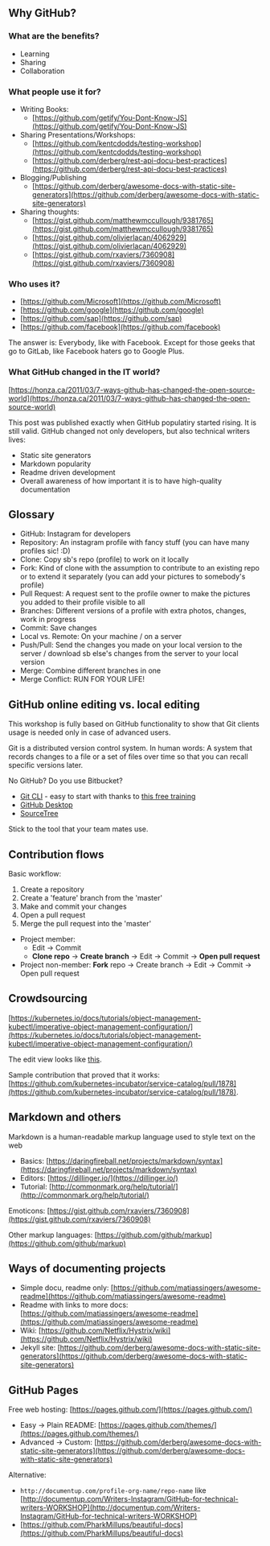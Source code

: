 ## Why GitHub?

### What are the benefits?
- Learning
- Sharing
- Collaboration

### What people use it for?
- Writing Books:
  - [https://github.com/getify/You-Dont-Know-JS](https://github.com/getify/You-Dont-Know-JS)
- Sharing Presentations/Workshops:
  - [https://github.com/kentcdodds/testing-workshop](https://github.com/kentcdodds/testing-workshop)
  - [https://github.com/derberg/rest-api-docu-best-practices](https://github.com/derberg/rest-api-docu-best-practices)
- Blogging/Publishing
  - [https://github.com/derberg/awesome-docs-with-static-site-generators](https://github.com/derberg/awesome-docs-with-static-site-generators)
- Sharing thoughts:
  - [https://gist.github.com/matthewmccullough/9381765](https://gist.github.com/matthewmccullough/9381765)
  - [https://gist.github.com/olivierlacan/4062929](https://gist.github.com/olivierlacan/4062929)
  - [https://gist.github.com/rxaviers/7360908](https://gist.github.com/rxaviers/7360908)
  
### Who uses it?
  - [https://github.com/Microsoft](https://github.com/Microsoft)
  - [https://github.com/google](https://github.com/google)
  - [https://github.com/sap](https://github.com/sap)
  - [https://github.com/facebook](https://github.com/facebook)
  
  The answer is: Everybody, like with Facebook. Except for those geeks that go to GitLab, like Facebook haters go to Google Plus.

### What GitHub changed in the IT world?
  [https://honza.ca/2011/03/7-ways-github-has-changed-the-open-source-world](https://honza.ca/2011/03/7-ways-github-has-changed-the-open-source-world)
  
  This post was published exactly when GitHub populatiry started rising. It is still valid. 
  GitHub changed not only developers, but also technical writers lives:
  - Static site generators
  - Markdown popularity
  - Readme driven development
  - Overall awareness of how important it is to have high-quality documentation

## Glossary

- GitHub: Instagram for developers
- Repository: An instagram profile with fancy stuff (you can have many profiles sic! :D)
- Clone: Copy sb's repo (profile) to work on it locally
- Fork: Kind of clone with the assumption to contribute to an existing repo or to extend it separately (you can add your pictures to somebody's profile) 
- Pull Request: A request sent to the profile owner to make the pictures you added to their profile visible to all
- Branches: Different versions of a profile with extra photos, changes, work in progress
- Commit: Save changes
- Local vs. Remote: On your machine / on a server
- Push/Pull: Send the changes you made on your local version to the server / download sb else's changes from the server to your local version
- Merge: Combine different branches in one
- Merge Conflict: RUN FOR YOUR LIFE!

## GitHub online editing vs. local editing

This workshop is fully based on GitHub functionality to show that Git clients usage is needed only in case of advanced users.

Git is a distributed version control system. In human words: A system that records changes to a file or a set of files over time so that you can recall specific versions later.

No GitHub? Do you use Bitbucket?
- [Git CLI](https://git-scm.com/downloads) - easy to start with thanks to [this free training](https://try.github.io)
- [GitHub Desktop](https://desktop.github.com/)
- [SourceTree](https://www.sourcetreeapp.com/)

Stick to the tool that your team mates use.

## Contribution flows

Basic workflow:
1. Create a repository
2. Create a 'feature' branch from the 'master' 
3. Make and commit your changes
4. Open a pull request
5. Merge the pull request into the 'master'


- Project member:
  - Edit -> Commit
  - **Clone repo** -> **Create branch** -> Edit -> Commit -> **Open pull request**
- Project non-member: **Fork** repo -> Create branch -> Edit -> Commit -> Open pull request

## Crowdsourcing

[https://kubernetes.io/docs/tutorials/object-management-kubectl/imperative-object-management-configuration/](https://kubernetes.io/docs/tutorials/object-management-kubectl/imperative-object-management-configuration/)

The edit view looks like [this](https://github.com/Writers-Instagram/play-bucket/edit/master/README.md).

Sample contribution that proved that it works: [https://github.com/kubernetes-incubator/service-catalog/pull/1878](https://github.com/kubernetes-incubator/service-catalog/pull/1878).

## Markdown and others

Markdown is a human-readable markup language used to style text on the web

- Basics: [https://daringfireball.net/projects/markdown/syntax](https://daringfireball.net/projects/markdown/syntax)
- Editors: [https://dillinger.io/](https://dillinger.io/)
- Tutorial: [http://commonmark.org/help/tutorial/](http://commonmark.org/help/tutorial/)

Emoticons: [https://gist.github.com/rxaviers/7360908](https://gist.github.com/rxaviers/7360908)

Other markup languages: [https://github.com/github/markup](https://github.com/github/markup)

## Ways of documenting projects

- Simple docu, readme only: [https://github.com/matiassingers/awesome-readme](https://github.com/matiassingers/awesome-readme)
- Readme with links to more docs: [https://github.com/matiassingers/awesome-readme](https://github.com/matiassingers/awesome-readme)
- Wiki: [https://github.com/Netflix/Hystrix/wiki](https://github.com/Netflix/Hystrix/wiki)
- Jekyll site: [https://github.com/derberg/awesome-docs-with-static-site-generators](https://github.com/derberg/awesome-docs-with-static-site-generators)

## GitHub Pages

Free web hosting: [https://pages.github.com/](https://pages.github.com/)

- Easy -> Plain README: [https://pages.github.com/themes/](https://pages.github.com/themes/)
- Advanced -> Custom: [https://github.com/derberg/awesome-docs-with-static-site-generators](https://github.com/derberg/awesome-docs-with-static-site-generators)

Alternative: 
* `http://documentup.com/profile-org-name/repo-name` like [http://documentup.com/Writers-Instagram/GitHub-for-technical-writers-WORKSHOP](http://documentup.com/Writers-Instagram/GitHub-for-technical-writers-WORKSHOP)
* [https://github.com/PharkMillups/beautiful-docs](https://github.com/PharkMillups/beautiful-docs)
